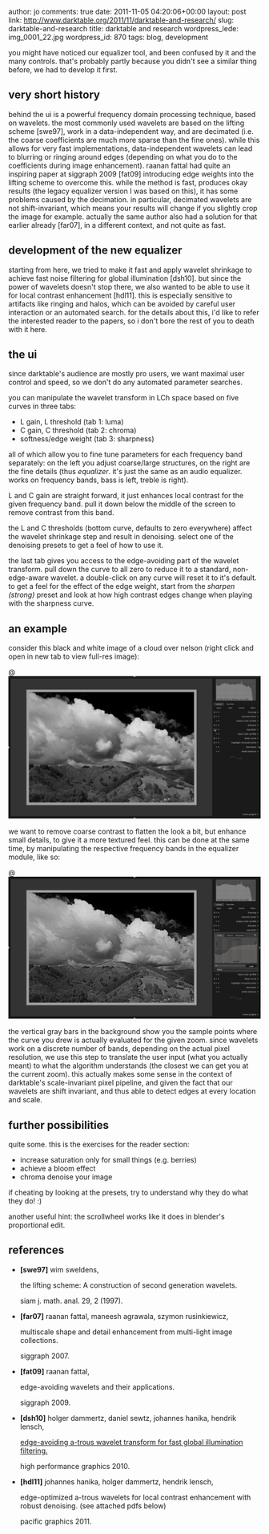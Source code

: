 author: jo
comments: true
date: 2011-11-05 04:20:06+00:00
layout: post
link: http://www.darktable.org/2011/11/darktable-and-research/
slug: darktable-and-research
title: darktable and research
wordpress_lede: img_0001_22.jpg
wordpress_id: 870
tags: blog, development

you might have noticed our equalizer tool, and been confused by it and the many controls. that's probably partly because you didn't see a similar thing before, we had to develop it first.



## very short history


behind the ui is a powerful frequency domain processing technique, based on wavelets. the most commonly used wavelets are based on the lifting scheme [swe97], work in a data-independent way, and are decimated (i.e. the coarse coefficients are much more sparse than the fine ones). while this allows for very fast implementations, data-independent wavelets can lead to blurring or ringing around edges (depending on what you do to the coefficients during image enhancement). raanan fattal had quite an inspiring paper at siggraph 2009 [fat09] introducing edge weights into the lifting scheme to overcome this. while the method is fast, produces okay results (the legacy equalizer version I was based on this), it has some problems caused by the decimation. in particular, decimated wavelets are not shift-invariant, which means your results will change if you slightly crop the image for example. actually the same author also had a solution for that earlier already [far07], in a different context, and not quite as fast.



## development of the new equalizer


starting from here, we tried to make it fast and apply wavelet shrinkage to achieve fast noise filtering for global illumination [dsh10]. but since the power of wavelets doesn't stop there, we also wanted to be able to use it for local contrast enhancement [hdl11]. this is especially sensitive to artifacts like ringing and halos, which can be avoided by careful user interaction or an automated search. for the details about this, i'd like to refer the interested reader to the papers, so i don't bore the rest of you to death with it here.



## the ui


since darktable's audience are mostly pro users, we want maximal user control and speed, so we don't do any automated parameter searches.

you can manipulate the wavelet transform in LCh space based on five curves in three tabs:

* L gain, L threshold (tab 1: luma)
* C gain, C threshold (tab 2: chroma)
* softness/edge weight (tab 3: sharpness)

all of which allow you to fine tune parameters for each frequency band separately: on the left you adjust coarse/large structures, on the right are the fine details (thus _equalizer_. it's just the same as an audio equalizer. works on frequency bands, bass is left, treble is right).

L and C gain are straight forward, it just enhances local contrast for the given frequency band. pull it down below the middle of the screen to remove contrast from this band.

the L and C thresholds (bottom curve, defaults to zero everywhere) affect the wavelet shrinkage step and result in denoising. select one of the denoising presets to get a feel of how to use it.

the last tab gives you access to the edge-avoiding part of the wavelet transform. pull down the curve to all zero to reduce it to a standard, non-edge-aware wavelet. a double-click on any curve will reset it to it's default. to get a feel for the effect of the edge weight, start from the _sharpen (strong)_ preset and look at how high contrast edges change when playing with the sharpness curve.




## an example


consider this black and white image of a cloud over nelson (right click and open in new tab to view full-res image):

@![original](original.jpg)

we want to remove coarse contrast to flatten the look a bit, but enhance small details, to give it a more textured feel. this can be done at the same time, by manipulating the respective frequency bands in the equalizer module, like so:

@![sharp](sharp.jpg)

the vertical gray bars in the background show you the sample points where the curve you drew is actually evaluated for the given zoom. since wavelets work on a discrete number of bands, depending on the actual pixel resolution, we use this step to translate the user input (what you actually meant) to what the algorithm understands (the closest we can get you at the current zoom). this actually makes some sense in the context of darktable's scale-invariant pixel pipeline, and given the fact that our wavelets are shift invariant, and thus able to detect edges at every location and scale.



## further possibilities


quite some. this is the exercises for the reader section:

* increase saturation only for small things (e.g. berries)
* achieve a bloom effect
* chroma denoise your image

if cheating by looking at the presets, try to understand why they do what they do! :)

another useful hint: the scrollwheel works like it does in blender's proportional edit.



## references


* **[swe97]** wim sweldens,

    the lifting scheme: A construction of second generation wavelets.

    siam j. math. anal. 29, 2 (1997).


* **[far07]** raanan fattal, maneesh agrawala, szymon rusinkiewicz,

    multiscale shape and detail enhancement from multi-light image collections.

    siggraph 2007.


* **[fat09]** raanan fattal,

    edge-avoiding wavelets and their applications.

    siggraph 2009.


* **[dsh10]** holger dammertz, daniel sewtz, johannes hanika, hendrik lensch,

    [edge-avoiding a-trous wavelet transform for fast global illumination filtering.](http://www.uni-ulm.de/in/mi/graphics/atrous-filter.html)

    high performance graphics 2010.


* **[hdl11]** johannes hanika, holger dammertz, hendrik lensch,

    edge-optimized a-trous wavelets for local contrast enhancement with robust denoising. (see attached pdfs below)

    pacific graphics 2011.
